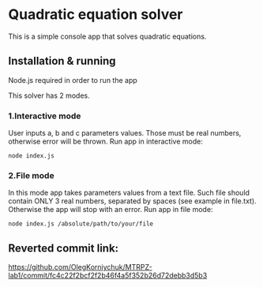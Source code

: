 # Quadratic equation solver
  This is a simple console app that solves quadratic equations.

## Installation & running
  Node.js required in order to run the app

  This solver has 2 modes.

  ### 1.Interactive mode
  User inputs a, b and c parameters values. Those must be real numbers, otherwise error will be thrown.
  Run app in interactive mode:
  ```
  node index.js
  ```

  ### 2.File mode
  In this mode app takes parameters values from a text file. Such file should contain ONLY 3 real numbers, separated by spaces (see example in file.txt). Otherwise the app will stop with an error.
  Run app in file mode:
  ```
  node index.js /absolute/path/to/your/file
  ``` 

## Reverted commit link:
  https://github.com/OlegKorniychuk/MTRPZ-lab1/commit/fc4c22f2bcf2f2b46f4a5f352b26d72debb3d5b3
